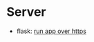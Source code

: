 # Server

- flask: [run app over https](https://blog.miguelgrinberg.com/post/running-your-flask-application-over-https)
